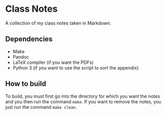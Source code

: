 # Class Notes

A collection of my class notes taken in Markdown.

## Dependencies

- Make
- Pandoc
- LaTeX compiler (if you want the PDFs)
- Python 3 (if you want to use the script to sort the appendix)

## How to build

To build, you must first go into the directory for which you want the notes and you then run the command `make`.
If you want to remove the notes, you just run the command `make clean`.


